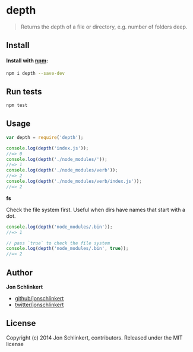 # depth

> Returns the depth of a file or directory, e.g. number of folders deep.

## Install
#### Install with [npm](npmjs.org):

```bash
npm i depth --save-dev
```

## Run tests

```bash
npm test
```

## Usage

```js
var depth = require('depth');

console.log(depth('index.js'));
//=> 0
console.log(depth('./node_modules/'));
//=> 1
console.log(depth('./node_modules/verb'));
//=> 2
console.log(depth('./node_modules/verb/index.js'));
//=> 2
```

**fs**

Check the file system first. Useful when dirs have names that start with a dot.

```js
console.log(depth('node_modules/.bin'));
//=> 1

// pass `true` to check the file system
console.log(depth('node_modules/.bin', true));
//=> 2
```

## Author

**Jon Schlinkert**

+ [github/jonschlinkert](https://github.com/jonschlinkert)
+ [twitter/jonschlinkert](http://twitter.com/jonschlinkert)

## License
Copyright (c) 2014 Jon Schlinkert, contributors.
Released under the MIT license